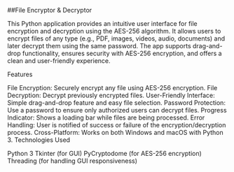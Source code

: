 ##File Encryptor & Decryptor

This Python application provides an intuitive user interface for file encryption and decryption using the AES-256 algorithm. It allows users to encrypt files of any type (e.g., PDF, images, videos, audio, documents) and later decrypt them using the same password. The app supports drag-and-drop functionality, ensures security with AES-256 encryption, and offers a clean and user-friendly experience.

Features

File Encryption: Securely encrypt any file using AES-256 encryption.
File Decryption: Decrypt previously encrypted files.
User-Friendly Interface: Simple drag-and-drop feature and easy file selection.
Password Protection: Use a password to ensure only authorized users can decrypt files.
Progress Indicator: Shows a loading bar while files are being processed.
Error Handling: User is notified of success or failure of the encryption/decryption process.
Cross-Platform: Works on both Windows and macOS with Python 3.
Technologies Used

Python 3
Tkinter (for GUI)
PyCryptodome (for AES-256 encryption)
Threading (for handling GUI responsiveness)
